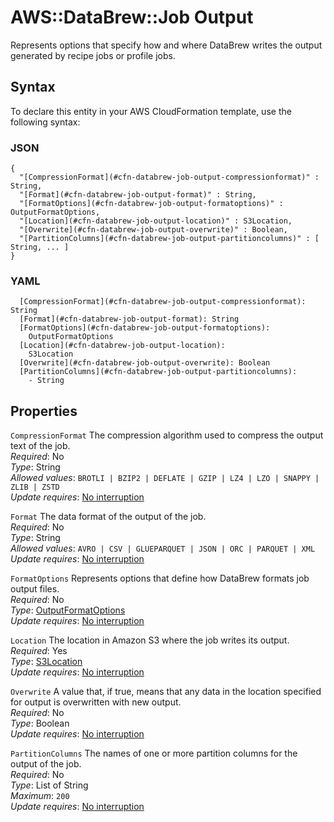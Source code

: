 # AWS::DataBrew::Job Output<a name="aws-properties-databrew-job-output"></a>

Represents options that specify how and where DataBrew writes the output generated by recipe jobs or profile jobs\.

## Syntax<a name="aws-properties-databrew-job-output-syntax"></a>

To declare this entity in your AWS CloudFormation template, use the following syntax:

### JSON<a name="aws-properties-databrew-job-output-syntax.json"></a>

```
{
  "[CompressionFormat](#cfn-databrew-job-output-compressionformat)" : String,
  "[Format](#cfn-databrew-job-output-format)" : String,
  "[FormatOptions](#cfn-databrew-job-output-formatoptions)" : OutputFormatOptions,
  "[Location](#cfn-databrew-job-output-location)" : S3Location,
  "[Overwrite](#cfn-databrew-job-output-overwrite)" : Boolean,
  "[PartitionColumns](#cfn-databrew-job-output-partitioncolumns)" : [ String, ... ]
}
```

### YAML<a name="aws-properties-databrew-job-output-syntax.yaml"></a>

```
  [CompressionFormat](#cfn-databrew-job-output-compressionformat): String
  [Format](#cfn-databrew-job-output-format): String
  [FormatOptions](#cfn-databrew-job-output-formatoptions): 
    OutputFormatOptions
  [Location](#cfn-databrew-job-output-location): 
    S3Location
  [Overwrite](#cfn-databrew-job-output-overwrite): Boolean
  [PartitionColumns](#cfn-databrew-job-output-partitioncolumns): 
    - String
```

## Properties<a name="aws-properties-databrew-job-output-properties"></a>

`CompressionFormat`  <a name="cfn-databrew-job-output-compressionformat"></a>
The compression algorithm used to compress the output text of the job\.  
*Required*: No  
*Type*: String  
*Allowed values*: `BROTLI | BZIP2 | DEFLATE | GZIP | LZ4 | LZO | SNAPPY | ZLIB | ZSTD`  
*Update requires*: [No interruption](https://docs.aws.amazon.com/AWSCloudFormation/latest/UserGuide/using-cfn-updating-stacks-update-behaviors.html#update-no-interrupt)

`Format`  <a name="cfn-databrew-job-output-format"></a>
The data format of the output of the job\.  
*Required*: No  
*Type*: String  
*Allowed values*: `AVRO | CSV | GLUEPARQUET | JSON | ORC | PARQUET | XML`  
*Update requires*: [No interruption](https://docs.aws.amazon.com/AWSCloudFormation/latest/UserGuide/using-cfn-updating-stacks-update-behaviors.html#update-no-interrupt)

`FormatOptions`  <a name="cfn-databrew-job-output-formatoptions"></a>
Represents options that define how DataBrew formats job output files\.  
*Required*: No  
*Type*: [OutputFormatOptions](aws-properties-databrew-job-outputformatoptions.md)  
*Update requires*: [No interruption](https://docs.aws.amazon.com/AWSCloudFormation/latest/UserGuide/using-cfn-updating-stacks-update-behaviors.html#update-no-interrupt)

`Location`  <a name="cfn-databrew-job-output-location"></a>
The location in Amazon S3 where the job writes its output\.  
*Required*: Yes  
*Type*: [S3Location](aws-properties-databrew-job-s3location.md)  
*Update requires*: [No interruption](https://docs.aws.amazon.com/AWSCloudFormation/latest/UserGuide/using-cfn-updating-stacks-update-behaviors.html#update-no-interrupt)

`Overwrite`  <a name="cfn-databrew-job-output-overwrite"></a>
A value that, if true, means that any data in the location specified for output is overwritten with new output\.  
*Required*: No  
*Type*: Boolean  
*Update requires*: [No interruption](https://docs.aws.amazon.com/AWSCloudFormation/latest/UserGuide/using-cfn-updating-stacks-update-behaviors.html#update-no-interrupt)

`PartitionColumns`  <a name="cfn-databrew-job-output-partitioncolumns"></a>
The names of one or more partition columns for the output of the job\.  
*Required*: No  
*Type*: List of String  
*Maximum*: `200`  
*Update requires*: [No interruption](https://docs.aws.amazon.com/AWSCloudFormation/latest/UserGuide/using-cfn-updating-stacks-update-behaviors.html#update-no-interrupt)